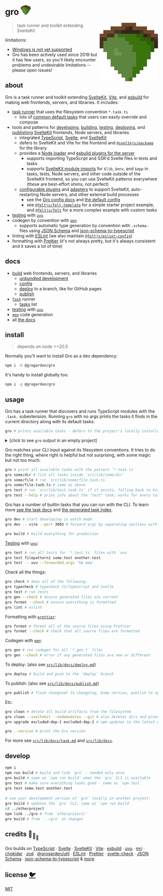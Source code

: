 # gro <img src="src/static/favicon.png" width="32" height="32">

<img src="src/static/favicon.png" align="right" width="192" height="192">

> task runner and toolkit extending SvelteKit

limitations:

- [Windows is not yet supported](https://github.com/grogarden/gro/issues/319)
- Gro has been actively used since 2019 but it has few users,
  so you'll likely encounter problems and undesirable limitations --
  please open issues!

## about

Gro is a task runner and toolkit
extending [SvelteKit](https://github.com/sveltejs/kit),
[Vite](https://github.com/vitejs/vite),
and [esbuild](https://github.com/evanw/esbuild)
for making web frontends, servers, and libraries.
It includes:

- [task runner](/src/lib/docs/task.md) that uses the filesystem convention `*.task.ts`
  - lots of [common default tasks](/src/lib/docs/tasks.md) that users can easily override and compose
- tools and patterns for
  [developing](/src/lib/docs/dev.md),
  [building](/src/lib/docs/build.md),
  [testing](/src/lib/docs/test.md),
  [deploying](/src/lib/docs/deploy.md),
  and [publishing](/src/lib/docs/publish.md)
  [SvelteKit](https://github.com/sveltejs/kit) frontends, Node servers, and libraries
  - integrated [TypeScript](https://github.com/microsoft/typescript),
    [Svelte](https://github.com/sveltejs/svelte),
    and [SvelteKit](https://github.com/sveltejs/kit)
  - defers to SvelteKit and Vite for the frontend and
    [`@sveltejs/package`](https://kit.svelte.dev/docs/packaging) for the library
  - provides a [Node loader](/src/lib/loader.ts) and
    [esbuild plugins for the server](/src/lib/gro_plugin_server.ts)
    - supports importing TypeScript and SSR'd Svelte files in tests and tasks
    - supports [SvelteKit module imports](https://kit.svelte.dev/docs/modules) for
      `$lib`, `$env`, and `$app` in tasks, tests, Node servers,
      and other code outside of the SvelteKit frontend,
      so you can use SvelteKit patterns everywhere
      (these are best-effort shims, not perfect)
  - [configurable plugins](/src/lib/docs/plugin.md) and [adapters](/src/lib/docs/adapt.md)
    to support SvelteKit, auto-restarting Node servers, and other external build processes
    - see the [Gro config docs](/src/lib/docs/config.md) and
      [the default config](https://github.com/grogarden/gro/blob/main/src/lib/gro.config.default.ts)
    - see [`@feltjs/felt-template`](https://github.com/feltjs/felt-template)
      for a simple starter project example, and
      [`@feltjs/felt`](https://github.com/feltjs/felt) for a more complex example with custom tasks
- [testing](/src/lib/docs/test.md) with [`uvu`](https://github.com/lukeed/uvu)
- codegen by convention with [`gen`](/src/lib/docs/gen.md)
  - supports automatic type generation by convention with `.schema.` files
    using [JSON Schema](https://json-schema.org/) and
    [json-schema-to-typescript](https://github.com/bcherny/json-schema-to-typescript)
- linting with [ESLint](https://github.com/eslint/eslint)
  (we also maintain [`@feltjs/eslint-config`](https://github.com/feltjs/eslint-config))
- formatting with [Prettier](https://github.com/prettier/prettier)
  (it's not always pretty, but it's always consistent and it saves a lot of time)

## docs

- [build](/src/lib/docs/build.md) web frontends, servers, and libraries
  - [unbundled development](/src/lib/docs/dev.md)
  - [config](/src/lib/docs/config.md)
  - [deploy](/src/lib/docs/deploy.md) to a branch, like for GitHub pages
  - [publish](/src/lib/docs/publish.md)
- [`Task`](/src/lib/docs/task.md) runner
  - [tasks](/src/lib/docs/tasks.md) list
- [testing](/src/lib/docs/test.md) with [`uvu`](https://github.com/lukeed/uvu)
- [`gen`](/src/lib/docs/gen.md) code generation
- all [the docs](/src/lib/docs#readme)

## install

> depends on node >=20.5

Normally you'll want to install Gro as a dev dependency:

```bash
npm i -D @grogarden/gro
```

It's handy to install globally too:

```bash
npm i -g @grogarden/gro
```

## usage

Gro has a task runner that discovers and runs TypeScript modules with the `.task.` subextension.
Running `gro` with no args prints the tasks
it finds in the current directory along with its default tasks:

```bash
gro # prints available tasks - defers to the project's locally installed version of Gro
```

<details>
<summary>[click to see <code>gro</code> output in an empty project]</summary>

```
Run a task: gro [name]
View help:  gro [name] --help

15 tasks in ./src/lib:

build      build the project
changeset  call changeset with gro patterns
check      check that everything is ready to commit
clean      remove temporary dev and build files, and optionally prune git branches
commit     commit and push to a new branch
deploy     deploy to a branch
dev        start SvelteKit and other dev plugins
exports    writes the exports property of package.json for the lib
format     format source files
gen        run code generation scripts
lint       run eslint on the given directories and files
publish    bump version, publish to npm, and git push
test       run tests
typecheck  run tsc on the project without emitting any files
upgrade    upgrade deps
```

</details>

Gro matches your CLI input against its filesystem conventions.
It tries to do the right thing, where right is helpful but not surprising,
with some magic but not too much:

```bash
gro # print all available tasks with the pattern `*.task.ts`
gro some/dir # list all tasks inside `src/lib/some/dir`
gro some/file # run `src/lib/some/file.task.ts`
gro some/file.task.ts # same as above
gro test # run `src/lib/test.task.ts` if it exists, falling back to Gro's builtin
gro test --help # print info about the "test" task; works for every task
```

Gro has a number of builtin tasks that you can run with the CLI.
To learn more [see the task docs](/src/lib/docs/task.md)
and [the generated task index](/src/lib/docs/tasks.md).

```bash
gro dev # start developing in watch mode
gro dev -- vite --port 3003 # forward args by separating sections with --
```

```bash
gro build # build everything for production
```

[Testing](/src/lib/docs/test.md) with [`uvu`](https://github.com/lukeed/uvu):

```bash
gro test # run all tests for `*.test.ts` files with `uvu`
gro test filepattern1 some.test another.test
gro test -- uvu --forwarded_args 'to uvu'
```

Check all the things:

```bash
gro check # does all of the following:
gro typecheck # typecheck JS/TypeScript and Svelte
gro test # run tests
gro gen --check # ensure generated files are current
gro format --check # ensure everything is formatted
gro lint # eslint
```

Formatting with [`prettier`](https://github.com/prettier/prettier):

```bash
gro format # format all of the source files using Prettier
gro format --check # check that all source files are formatted
```

Codegen with [`gen`](/src/lib/docs/gen.md):

```bash
gro gen # run codegen for all `*.gen.*` files
gro gen --check # error if any generated files are new or different
```

To deploy: (also see [`src/lib/docs/deploy.md`](/src/lib/docs/deploy.md))

```bash
gro deploy # build and push to the `deploy` branch
```

To publish: (also see [`src/lib/docs/publish.md`](/src/lib/docs/publish.md))

```bash
gro publish # flush changeset to changelog, bump version, publish to npm, and git push
```

Etc:

```bash
gro clean # delete all build artifacts from the filesystem
gro clean --sveltekit --nodemodules --git # also deletes dirs and prunes git branches
gro upgrade excluded-dep-1 excluded-dep-2 # npm updates to the latest everything
```

```bash
gro --version # print the Gro version
```

For more see [`src/lib/docs/task.md`](/src/lib/docs/task.md) and [`src/lib/docs`](/src/lib/docs).

## develop

```bash
npm i
npm run build # build and link `gro` - needed only once
gro build # same as `npm run build` when the `gro` CLI is available
gro test # make sure everything looks good - same as `npm test`
gro test some.test another.test

# use your development version of `gro` locally in another project:
gro build # updates the `gro` CLI, same as `npm run build`
cd ../otherproject
npm link ../gro # from `otherproject/`
gro build # from `../gro` on changes
```

## credits 🐢<sub>🐢</sub><sub><sub>🐢</sub></sub>

Gro builds on
[TypeScript](https://github.com/microsoft/TypeScript) ∙
[Svelte](https://github.com/sveltejs/svelte) ∙
[SvelteKit](https://github.com/sveltejs/kit) ∙
[Vite](https://github.com/vitejs/vite) ∙
[esbuild](https://github.com/evanw/esbuild) ∙
[uvu](https://github.com/lukeed/uvu) ∙
[mri](https://github.com/lukeed/mri) ∙
[chokidar](https://github.com/paulmillr/chokidar) ∙
[zod](https://github.com/colinhacks/zod) ∙
[@grogarden/util](https://github.com/grogarden/util) ∙
[ESLint](https://github.com/eslint/eslint) ∙
[Prettier](https://github.com/prettier/prettier) ∙
[svelte-check](https://github.com/sveltejs/language-tools/tree/master/packages/svelte-check) ∙
[JSON Schema](https://json-schema.org/) ∙
[json-schema-to-typescript](https://github.com/bcherny/json-schema-to-typescript) &
[more](package.json)

## license [🐦](https://wikipedia.org/wiki/Free_and_open-source_software)

[MIT](LICENSE)
